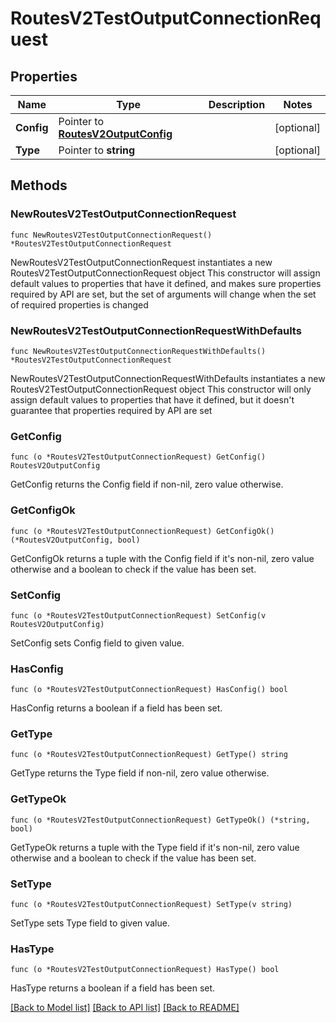 # RoutesV2TestOutputConnectionRequest

## Properties

Name | Type | Description | Notes
------------ | ------------- | ------------- | -------------
**Config** | Pointer to [**RoutesV2OutputConfig**](RoutesV2OutputConfig.md) |  | [optional] 
**Type** | Pointer to **string** |  | [optional] 

## Methods

### NewRoutesV2TestOutputConnectionRequest

`func NewRoutesV2TestOutputConnectionRequest() *RoutesV2TestOutputConnectionRequest`

NewRoutesV2TestOutputConnectionRequest instantiates a new RoutesV2TestOutputConnectionRequest object
This constructor will assign default values to properties that have it defined,
and makes sure properties required by API are set, but the set of arguments
will change when the set of required properties is changed

### NewRoutesV2TestOutputConnectionRequestWithDefaults

`func NewRoutesV2TestOutputConnectionRequestWithDefaults() *RoutesV2TestOutputConnectionRequest`

NewRoutesV2TestOutputConnectionRequestWithDefaults instantiates a new RoutesV2TestOutputConnectionRequest object
This constructor will only assign default values to properties that have it defined,
but it doesn't guarantee that properties required by API are set

### GetConfig

`func (o *RoutesV2TestOutputConnectionRequest) GetConfig() RoutesV2OutputConfig`

GetConfig returns the Config field if non-nil, zero value otherwise.

### GetConfigOk

`func (o *RoutesV2TestOutputConnectionRequest) GetConfigOk() (*RoutesV2OutputConfig, bool)`

GetConfigOk returns a tuple with the Config field if it's non-nil, zero value otherwise
and a boolean to check if the value has been set.

### SetConfig

`func (o *RoutesV2TestOutputConnectionRequest) SetConfig(v RoutesV2OutputConfig)`

SetConfig sets Config field to given value.

### HasConfig

`func (o *RoutesV2TestOutputConnectionRequest) HasConfig() bool`

HasConfig returns a boolean if a field has been set.

### GetType

`func (o *RoutesV2TestOutputConnectionRequest) GetType() string`

GetType returns the Type field if non-nil, zero value otherwise.

### GetTypeOk

`func (o *RoutesV2TestOutputConnectionRequest) GetTypeOk() (*string, bool)`

GetTypeOk returns a tuple with the Type field if it's non-nil, zero value otherwise
and a boolean to check if the value has been set.

### SetType

`func (o *RoutesV2TestOutputConnectionRequest) SetType(v string)`

SetType sets Type field to given value.

### HasType

`func (o *RoutesV2TestOutputConnectionRequest) HasType() bool`

HasType returns a boolean if a field has been set.


[[Back to Model list]](../README.md#documentation-for-models) [[Back to API list]](../README.md#documentation-for-api-endpoints) [[Back to README]](../README.md)


